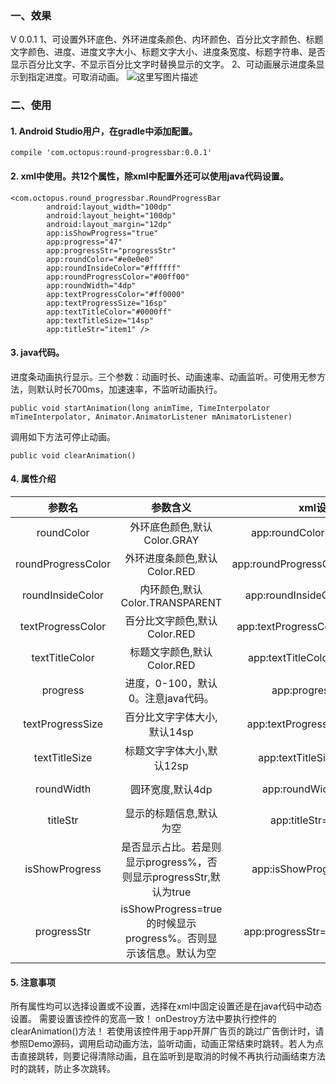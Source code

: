 ### 一、效果
V 0.0.1
1、可设置外环底色、外环进度条颜色、内环颜色、百分比文字颜色、标题文字颜色、进度、进度文字大小、标题文字大小、进度条宽度、标题字符串、是否显示百分比文字、不显示百分比文字时替换显示的文字。
2、可动画展示进度条显示到指定进度。可取消动画。
![这里写图片描述](http://img.blog.csdn.net/20170412155525662?watermark/2/text/aHR0cDovL2Jsb2cuY3Nkbi5uZXQveGlhb3l1Xzkz/font/5a6L5L2T/fontsize/400/fill/I0JBQkFCMA==/dissolve/70/gravity/SouthEast)
### 二、使用

#### 1. Android Studio用户，在gradle中添加配置。

```
compile 'com.octopus:round-progressbar:0.0.1'
```

#### 2. xml中使用。共12个属性，除xml中配置外还可以使用java代码设置。
```
<com.octopus.round_progressbar.RoundProgressBar
	    android:layout_width="100dp"
	    android:layout_height="100dp"
	    android:layout_margin="12dp"
	    app:isShowProgress="true"
	    app:progress="47"
	    app:progressStr="progressStr"
	    app:roundColor="#e0e0e0"
	    app:roundInsideColor="#ffffff"
	    app:roundProgressColor="#00ff00"
	    app:roundWidth="4dp"
	    app:textProgressColor="#ff0000"
	    app:textProgressSize="16sp"
	    app:textTitleColor="#0000ff"
	    app:textTitleSize="14sp"
	    app:titleStr="item1" />
```
#### 3. java代码。
进度条动画执行显示。三个参数：动画时长、动画速率、动画监听。可使用无参方法，则默认时长700ms，加速速率，不监听动画执行。
```
public void startAnimation(long animTime, TimeInterpolator mTimeInterpolator, Animator.AnimatorListener mAnimatorListener)
```
调用如下方法可停止动画。
```
public void clearAnimation()
```
#### 4. 属性介绍
|参数名|参数含义| xml设置|java设置|
|:-------------:|:-------------:|:-------------:|:-------------:|
| roundColor | 外环底色颜色,默认Color.GRAY | app:roundColor="#e0e0e0" | setRoundColor(int roundColor) |
| roundProgressColor | 外环进度条颜色,默认Color.RED | app:roundProgressColor="#00ff00" | setRoundProgressColor(int roundProgressColor) |
| roundInsideColor| 内环颜色,默认Color.TRANSPARENT | app:roundInsideColor="#ffffff" | setRoundInsideColor(int roundInsideColor) |
| textProgressColor| 百分比文字颜色,默认Color.RED| app:textProgressColor="#ff0000" | setTextProgressColor(int textProgressColor) |
| textTitleColor| 标题文字颜色,默认Color.RED | app:textTitleColor="#0000ff" | setTextTitleColor(int textTitleColor) |
| progress| 进度，0-100，默认0。注意java代码。 | app:progress="47" | resetProgress(float progress) |
| textProgressSize| 百分比文字字体大小,默认14sp | app:textProgressSize="16sp" | setTextProgressSize(float textProgressSize) |
| textTitleSize | 标题文字字体大小,默认12sp | app:textTitleSize="14sp" | setTextTitleSize(float textTitleSize) |
| roundWidth| 圆环宽度,默认4dp | app:roundWidth="4dp" | setRoundWidth(float roundWidth) |
| titleStr| 显示的标题信息,默认为空 | app:titleStr="item1" | setTitleStr(String titleStr) |
| isShowProgress| 是否显示占比。若是则显示progress%，否则显示progressStr,默认为true | app:isShowProgress="true" | setShowProgress(boolean isShowProgress) |
| progressStr| isShowProgress=true的时候显示progress%。否则显示该信息。默认为空 | app:progressStr="progressStr" | setProgressStr(String progressStr) |
#### 5. 注意事项
所有属性均可以选择设置或不设置，选择在xml中固定设置还是在java代码中动态设置。
需要设置该控件的宽高一致！
onDestroy方法中要执行控件的clearAnimation()方法！
若使用该控件用于app开屏广告页的跳过广告倒计时，请参照Demo源码，调用启动动画方法，监听动画，动画正常结束时跳转。若人为点击直接跳转，则要记得清除动画，且在监听到是取消的时候不再执行动画结束方法时的跳转，防止多次跳转。

